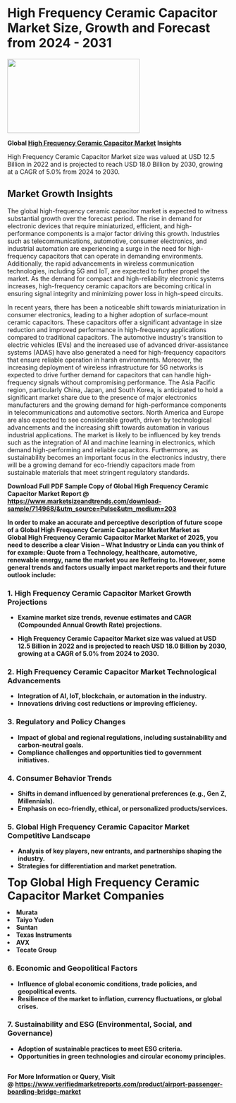 <H1>High Frequency Ceramic Capacitor Market Size, Growth and Forecast from 2024 - 2031</H1><img class="aligncenter size-medium wp-image-584254" src="https://thirdeyenews.in/wp-content/uploads/2024/09/Global-Market-Research-300x168.jpeg" alt="" width="300" height="168" /><p><strong>Global&nbsp;<a href="https://www.marketsizeandtrends.com/download-sample/714968/&amp;utm_source=Pulse&amp;utm_medium=203">High Frequency Ceramic Capacitor Market</a> Insights</strong></p><p>High Frequency Ceramic Capacitor Market size was valued at USD 12.5 Billion in 2022 and is projected to reach USD 18.0 Billion by 2030, growing at a CAGR of 5.0% from 2024 to 2030.</p><p><h2>Market Growth Insights</h2> <p>The global high-frequency ceramic capacitor market is expected to witness substantial growth over the forecast period. The rise in demand for electronic devices that require miniaturized, efficient, and high-performance components is a major factor driving this growth. Industries such as telecommunications, automotive, consumer electronics, and industrial automation are experiencing a surge in the need for high-frequency capacitors that can operate in demanding environments. Additionally, the rapid advancements in wireless communication technologies, including 5G and IoT, are expected to further propel the market. As the demand for compact and high-reliability electronic systems increases, high-frequency ceramic capacitors are becoming critical in ensuring signal integrity and minimizing power loss in high-speed circuits.</p> <p><strong></strong></p> <p>In recent years, there has been a noticeable shift towards miniaturization in consumer electronics, leading to a higher adoption of surface-mount ceramic capacitors. These capacitors offer a significant advantage in size reduction and improved performance in high-frequency applications compared to traditional capacitors. The automotive industry's transition to electric vehicles (EVs) and the increased use of advanced driver-assistance systems (ADAS) have also generated a need for high-frequency capacitors that ensure reliable operation in harsh environments. Moreover, the increasing deployment of wireless infrastructure for 5G networks is expected to drive further demand for capacitors that can handle high-frequency signals without compromising performance. The Asia Pacific region, particularly China, Japan, and South Korea, is anticipated to hold a significant market share due to the presence of major electronics manufacturers and the growing demand for high-performance components in telecommunications and automotive sectors. North America and Europe are also expected to see considerable growth, driven by technological advancements and the increasing shift towards automation in various industrial applications. The market is likely to be influenced by key trends such as the integration of AI and machine learning in electronics, which demand high-performing and reliable capacitors. Furthermore, as sustainability becomes an important focus in the electronics industry, there will be a growing demand for eco-friendly capacitors made from sustainable materials that meet stringent regulatory standards. <p><strong></p><p><span class=""><strong>Download Full PDF Sample Copy of Global High Frequency Ceramic Capacitor Market Report</strong> @ <a href="https://www.marketsizeandtrends.com/download-sample/714968/&amp;utm_source=Pulse&amp;utm_medium=203" target="_blank">https://www.marketsizeandtrends.com/download-sample/714968/&amp;utm_source=Pulse&amp;utm_medium=203</a></span></p><p>In order to make an accurate and perceptive description of future scope of a Global&nbsp;High Frequency Ceramic Capacitor Market Market as Global&nbsp;High Frequency Ceramic Capacitor Market Market of 2025, you need to describe a clear Vision &ndash; What Industry or Linda can you think of for example: Quote from a Technology, healthcare, automotive, renewable energy, name the market you are Reffering to. However, some general trends and factors usually impact market reports and their future outlook include:</p><h3>1.&nbsp;<strong>High Frequency Ceramic Capacitor Market Growth Projections</strong></h3><ul><li>Examine market size trends, revenue estimates and CAGR (Compounded Annual Growth Rate) projections.</li><li><p>High Frequency Ceramic Capacitor Market size was valued at USD 12.5 Billion in 2022 and is projected to reach USD 18.0 Billion by 2030, growing at a CAGR of 5.0% from 2024 to 2030.</p></li></ul><h3>2.&nbsp;<strong>High Frequency Ceramic Capacitor Market Technological Advancements</strong></h3><ul><li>Integration of AI, IoT, blockchain, or automation in the industry.</li><li>Innovations driving cost reductions or improving efficiency.</li></ul><h3>3.&nbsp;<strong>Regulatory and Policy Changes</strong></h3><ul><li>Impact of global and regional regulations, including sustainability and carbon-neutral goals.</li><li>Compliance challenges and opportunities tied to government initiatives.</li></ul><h3>4.&nbsp;<strong>Consumer Behavior Trends</strong></h3><ul><li>Shifts in demand influenced by generational preferences (e.g., Gen Z, Millennials).</li><li>Emphasis on eco-friendly, ethical, or personalized products/services.</li></ul><h3>5.&nbsp;<strong>Global High Frequency Ceramic Capacitor Market Competitive Landscape</strong></h3><ul><li>Analysis of key players, new entrants, and partnerships shaping the industry.</li><li>Strategies for differentiation and market penetration.</li></ul><p data-pm-slice="1 1 []"><span style="color: inherit; font-family: inherit; font-size: 25px;">Top Global High Frequency Ceramic Capacitor Market Companies</span></p><div class="" data-test-id=""><p><li>Murata</li><li> Taiyo Yuden</li><li> Suntan</li><li> Texas Instruments</li><li> AVX</li><li> Tecate Group</li></p></div><h3>6.&nbsp;<strong>Economic and Geopolitical Factors</strong></h3><ul><li>Influence of global economic conditions, trade policies, and geopolitical events.</li><li>Resilience of the market to inflation, currency fluctuations, or global crises.</li></ul><h3>7.&nbsp;<strong>Sustainability and ESG (Environmental, Social, and Governance)</strong></h3><ul><li>Adoption of sustainable practices to meet ESG criteria.</li><li>Opportunities in green technologies and circular economy principles.</li></ul><h2><strong style="font-size: 14px;">For More Information or Query, Visit @&nbsp;</strong><a style="background-color: #ffffff; font-size: 14px;" href="https://www.marketsizeandtrends.com/report/high-frequency-ceramic-capacitor-market/" target="_blank">https://www.verifiedmarketreports.com/product/airport-passenger-boarding-bridge-market</a></h2>
